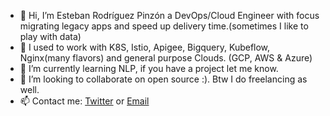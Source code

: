 - 👋 Hi, I’m Esteban Rodríguez Pinzón a DevOps/Cloud Engineer with focus migrating legacy apps and speed up delivery time.(sometimes I like to play with data)
- 👀 I used to work with K8S, Istio, Apigee, Bigquery, Kubeflow, Nginx(many flavors) and general purpose Clouds. (GCP, AWS & Azure)
- 🌱 I’m currently learning NLP, if you have a project let me know.
- 💞️ I’m looking to collaborate on open source :). Btw I do freelancing as well.
- 📫 Contact me: [Twitter](https://twitter.com/esropinzon) or [Email](mailto:esrodriguezpinzon@gmail.com)

<!---
esrodriguezpinzon/esrodriguezpinzon is a ✨ special ✨ repository because its `README.md` (this file) appears on your GitHub profile.
You can click the Preview link to take a look at your changes.
--->
